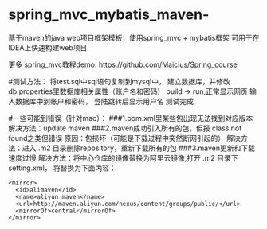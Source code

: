 # spring_mvc_mybatis_maven-
基于maven的java web项目框架模板，使用spring_mvc + mybatis框架
可用于在IDEA上快速构建web项目

更多 spring_mvc教程demo:
https://github.com/Maicius/Spring_course

#测试方法：
将test.sql中sql语句复制到mysql中，
建立数据库，并修改db.properties里数据库相关属性（账户名和密码）
build -> run,正常显示网页
输入数据库中到账户和密码，
登陆跳转后显示用户名
测试完成

#一些可能到错误（针对mac）：
###1.pom.xml里某些包出现无法找到对应版本
解决方法：update maven
###2.maven成功引入所有的包，但报 class not found之类但错误 
原因：包损坏（可能是下载过程中突然断网引起的）
解决方法：进入 .m2 目录删除repository，重新下载所有的包
###3.maven更新和下载速度过慢
解决方法：将中心仓库的镜像替换为阿里云镜像,打开 .m2 目录下setting.xml，
将<mirror></mirror>替换为下面内容：

    <mirror>
      <id>alimaven</id>
      <name>aliyun maven</name>
      <url>http://maven.aliyun.com/nexus/content/groups/public/</url>
      <mirrorOf>central</mirrorOf>
    </mirror>
